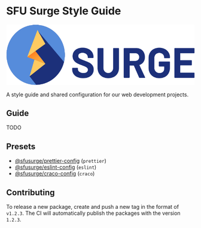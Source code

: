 # SFU Surge Style Guide

<img src=".github/assets/surge.svg" alt="SFU Surge Logo" />

A style guide and shared configuration for our web development projects.

## Guide

TODO

## Presets

- [@sfusurge/prettier-config](config/prettier) (`prettier`)
- [@sfusurge/eslint-config](config/eslint) (`eslint`)
- [@sfusurge/craco-config](config/craco) (`craco`)

## Contributing

To release a new package, create and push a new tag in the format of `v1.2.3`. The CI will automatically publish the packages with the version `1.2.3`.
